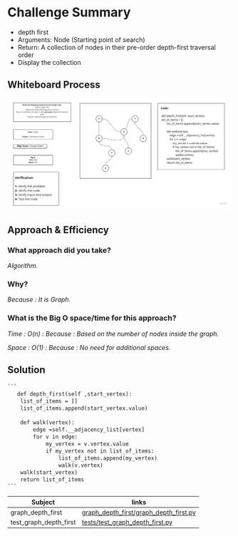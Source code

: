 # Challenge Summary

* depth first
* Arguments: Node (Starting point of search)
* Return: A collection of nodes in their pre-order depth-first traversal order
* Display the collection


## Whiteboard Process

![Whiteboard Process](gdf.jpg)

## Approach & Efficiency

### What approach did you take?

*Algorithm.*

### Why?

*Because : It is Graph.*

### What is the Big O space/time for this approach?

*Time : O(n) : Because : Based on the number of nodes inside the graph.*

*Space : O(1) : Because : No need for additional spaces.*

## Solution
    ```
       def depth_first(self ,start_vertex):
        list_of_items = []
        list_of_items.append(start_vertex.value)

        def walk(vertex):
            edge =self.__adjacency_list[vertex]
            for v in edge:
                my_vertex = v.vertex.value
                if my_vertex not in list_of_items:
                    list_of_items.append(my_vertex)
                    walk(v.vertex)
        walk(start_vertex)
        return list_of_items
    ```
| Subject     | links |
| ----------- | ----------- |
| graph_depth_first| [graph_depth_first/graph_depth_first.py](graph_depth_first/graph_depth_first.py) |
| test_graph_depth_first | [tests/test_graph_depth_first.py](tests/test_graph_depth_first.py) |